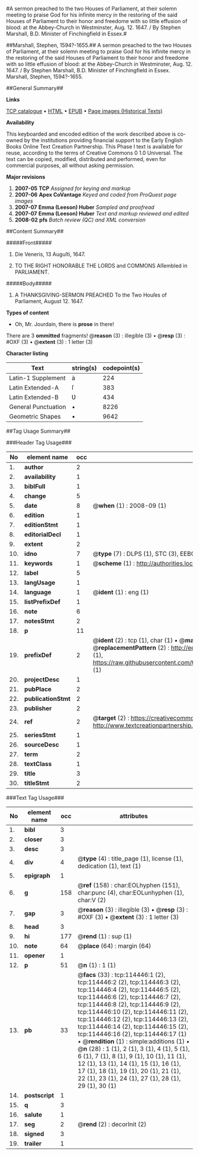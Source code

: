 #A sermon preached to the two Houses of Parliament, at their solemn meeting to praise God for his infinite mercy in the restoring of the said Houses of Parliament to their honor and freedome with so little effusion of blood: at the Abbey-Church in Westminster, Aug. 12. 1647. / By Stephen Marshall, B.D. Minister of Finchingfield in Essex.#

##Marshall, Stephen, 1594?-1655.##
A sermon preached to the two Houses of Parliament, at their solemn meeting to praise God for his infinite mercy in the restoring of the said Houses of Parliament to their honor and freedome with so little effusion of blood: at the Abbey-Church in Westminster, Aug. 12. 1647. / By Stephen Marshall, B.D. Minister of Finchingfield in Essex.
Marshall, Stephen, 1594?-1655.

##General Summary##

**Links**

[TCP catalogue](http://www.ota.ox.ac.uk/tcp/)  • 
[HTML](http://tei.it.ox.ac.uk/tcp/Texts-HTML/free/A89/A89582.html)  • 
[EPUB](http://tei.it.ox.ac.uk/tcp/Texts-EPUB/free/A89/A89582.epub) • 
[Page images (Historical Texts)](https://data.historicaltexts.jisc.ac.uk/view?pubId=eebo-99862292e&pageId=eebo-99862292e-114446-1)

**Availability**

This keyboarded and encoded edition of the
	       work described above is co-owned by the institutions
	       providing financial support to the Early English Books
	       Online Text Creation Partnership. This Phase I text is
	       available for reuse, according to the terms of Creative
	       Commons 0 1.0 Universal. The text can be copied,
	       modified, distributed and performed, even for
	       commercial purposes, all without asking permission.

**Major revisions**

1. __2007-05__ __TCP__ *Assigned for keying and markup*
1. __2007-06__ __Apex CoVantage__ *Keyed and coded from ProQuest page images*
1. __2007-07__ __Emma (Leeson) Huber__ *Sampled and proofread*
1. __2007-07__ __Emma (Leeson) Huber__ *Text and markup reviewed and edited*
1. __2008-02__ __pfs__ *Batch review (QC) and XML conversion*

##Content Summary##

#####Front#####

1. Die Veneris, 13 Auguſti, 1647.

1. TO THE RIGHT HONORABLE THE LORDS and COMMONS Aſſembled in PARLIAMENT.

#####Body#####

1. A THANKSGIVING-SERMON PREACHED To the Two Houſes of Parliament, August 12. 1647.

**Types of content**

  * Oh, Mr. Jourdain, there is **prose** in there!

There are 3 **ommitted** fragments! 
 @__reason__ (3) : illegible (3)  •  @__resp__ (3) : #OXF (3)  •  @__extent__ (3) : 1 letter (3)

**Character listing**


|Text|string(s)|codepoint(s)|
|---|---|---|
|Latin-1 Supplement|à|224|
|Latin Extended-A|ſ|383|
|Latin Extended-B|Ʋ|434|
|General Punctuation|•|8226|
|Geometric Shapes|▪|9642|

##Tag Usage Summary##

###Header Tag Usage###

|No|element name|occ|attributes|
|---|---|---|---|
|1.|__author__|2||
|2.|__availability__|1||
|3.|__biblFull__|1||
|4.|__change__|5||
|5.|__date__|8| @__when__ (1) : 2008-09 (1)|
|6.|__edition__|1||
|7.|__editionStmt__|1||
|8.|__editorialDecl__|1||
|9.|__extent__|2||
|10.|__idno__|7| @__type__ (7) : DLPS (1), STC (3), EEBO-CITATION (1), PROQUEST (1), VID (1)|
|11.|__keywords__|1| @__scheme__ (1) : http://authorities.loc.gov/ (1)|
|12.|__label__|5||
|13.|__langUsage__|1||
|14.|__language__|1| @__ident__ (1) : eng (1)|
|15.|__listPrefixDef__|1||
|16.|__note__|6||
|17.|__notesStmt__|2||
|18.|__p__|11||
|19.|__prefixDef__|2| @__ident__ (2) : tcp (1), char (1)  •  @__matchPattern__ (2) : ([0-9\-]+):([0-9IVX]+) (1), (.+) (1)  •  @__replacementPattern__ (2) : http://eebo.chadwyck.com/downloadtiff?vid=$1&page=$2 (1), https://raw.githubusercontent.com/textcreationpartnership/Texts/master/tcpchars.xml#$1 (1)|
|20.|__projectDesc__|1||
|21.|__pubPlace__|2||
|22.|__publicationStmt__|2||
|23.|__publisher__|2||
|24.|__ref__|2| @__target__ (2) : https://creativecommons.org/publicdomain/zero/1.0/ (1), http://www.textcreationpartnership.org/docs/. (1)|
|25.|__seriesStmt__|1||
|26.|__sourceDesc__|1||
|27.|__term__|2||
|28.|__textClass__|1||
|29.|__title__|3||
|30.|__titleStmt__|2||


###Text Tag Usage###

|No|element name|occ|attributes|
|---|---|---|---|
|1.|__bibl__|3||
|2.|__closer__|3||
|3.|__desc__|3||
|4.|__div__|4| @__type__ (4) : title_page (1), license (1), dedication (1), text (1)|
|5.|__epigraph__|1||
|6.|__g__|158| @__ref__ (158) : char:EOLhyphen (151), char:punc (4), char:EOLunhyphen (1), char:V (2)|
|7.|__gap__|3| @__reason__ (3) : illegible (3)  •  @__resp__ (3) : #OXF (3)  •  @__extent__ (3) : 1 letter (3)|
|8.|__head__|3||
|9.|__hi__|177| @__rend__ (1) : sup (1)|
|10.|__note__|64| @__place__ (64) : margin (64)|
|11.|__opener__|1||
|12.|__p__|51| @__n__ (1) : 1 (1)|
|13.|__pb__|33| @__facs__ (33) : tcp:114446:1 (2), tcp:114446:2 (2), tcp:114446:3 (2), tcp:114446:4 (2), tcp:114446:5 (2), tcp:114446:6 (2), tcp:114446:7 (2), tcp:114446:8 (2), tcp:114446:9 (2), tcp:114446:10 (2), tcp:114446:11 (2), tcp:114446:12 (2), tcp:114446:13 (2), tcp:114446:14 (2), tcp:114446:15 (2), tcp:114446:16 (2), tcp:114446:17 (1)  •  @__rendition__ (1) : simple:additions (1)  •  @__n__ (28) : 1 (1), 2 (1), 3 (1), 4 (1), 5 (1), 6 (1), 7 (1), 8 (1), 9 (1), 10 (1), 11 (1), 12 (1), 13 (1), 14 (1), 15 (1), 16 (1), 17 (1), 18 (1), 19 (1), 20 (1), 21 (1), 22 (1), 23 (1), 24 (1), 27 (1), 28 (1), 29 (1), 30 (1)|
|14.|__postscript__|1||
|15.|__q__|3||
|16.|__salute__|1||
|17.|__seg__|2| @__rend__ (2) : decorInit (2)|
|18.|__signed__|3||
|19.|__trailer__|1||
